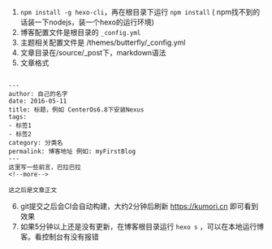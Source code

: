 1. `npm install -g hexo-cli`，再在根目录下运行 `npm install`  ( npm找不到的话装一下nodejs，装一个hexo的运行环境)
2. 博客配置文件是根目录的 `_config.yml`
3. 主题相关配置文件是 /themes/butterfly/_config.yml
4. 文章目录在/source/_post下，markdown语法
5. 文章格式
```

---
author: 自己的名字
date: 2016-05-11
title: 标题，例如 CenterOs6.8下安装Nexus
tags:
- 标签1
- 标签2
category: 分类名
permalink: 博客地址 例如: myFirstBlog
---
这里写一些前言，巴拉巴拉
<!--more-->

这之后是文章正文

```


6. git提交之后会CI会自动构建，大约2分钟后刷新  https://kumori.cn 即可看到效果
7. 如果5分钟以上还是没有更新，在博客根目录运行 `hexo s` ，可以在本地运行博客。看控制台有没有报错
